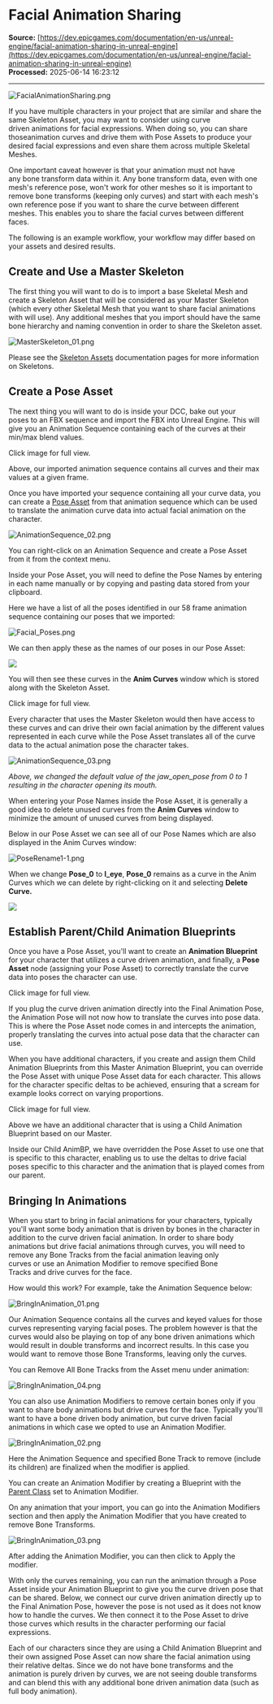 # Facial Animation Sharing

**Source:** [https://dev.epicgames.com/documentation/en-us/unreal-engine/facial-animation-sharing-in-unreal-engine](https://dev.epicgames.com/documentation/en-us/unreal-engine/facial-animation-sharing-in-unreal-engine)  
**Processed:** 2025-06-14 16:23:12

---

![FacialAnimationSharing.png](https://d1iv7db44yhgxn.cloudfront.net/documentation/images/7c3398cd-7f46-4c23-9fb1-5b5079feaded/facialanimsharingbanner.png "FacialAnimationSharing.png")

If you have multiple characters in your project that are similar and share the same Skeleton Asset, you may want to consider using curve driven animations for facial expressions. When doing so, you can share thoseanimation curves and drive them with Pose Assets to produce your desired facial expressions and even share them across multiple Skeletal Meshes. 

One important caveat however is that your animation must not have any bone transform data within it. Any bone transform data, even with one mesh's reference pose, won't work for other meshes so it is important to remove bone transforms (keeping only curves) and start with each mesh's own reference pose if you want to share the curve between different meshes. This enables you to share the facial curves between different faces. 

The following is an example workflow, your workflow may differ based on your assets and desired results.

## Create and Use a Master Skeleton

The first thing you will want to do is to import a base Skeletal Mesh and create a Skeleton Asset that will be considered as your Master Skeleton (which every other Skeletal Mesh that you want to share facial animations with will use). Any additional meshes that you import should have the same bone hierarchy and naming convention in order to share the Skeleton asset.

![](https://d1iv7db44yhgxn.cloudfront.net/documentation/images/80d850f7-9c8c-4b56-8a05-c7d60bfdf082/masterskeleton_01.png "MasterSkeleton_01.png")

Please see the [Skeleton Assets](/documentation/en-us/unreal-engine/skeletons-in-unreal-engine) documentation pages for more information on Skeletons.

## Create a Pose Asset

The next thing you will want to do is inside your DCC, bake out your poses to an FBX sequence and import the FBX into Unreal Engine. This will give you an Animation Sequence containing each of the curves at their min/max blend values. 

Click image for full view.

Above, our imported animation sequence contains all curves and their max values at a given frame.

Once you have imported your sequence containing all your curve data, you can create a [Pose Asset](/documentation/en-us/unreal-engine/animation-pose-assets-in-unreal-engine) from that animation sequence which can be used to translate the animation curve data into actual facial animation on the character. 

![](https://d1iv7db44yhgxn.cloudfront.net/documentation/images/2b023261-d93b-4c5e-a952-906dc2ecfcfe/animationsequence_02.png "AnimationSequence_02.png")

You can right-click on an Animation Sequence and create a Pose Asset from it from the context menu.

Inside your Pose Asset, you will need to define the Pose Names by entering in each name manually or by copying and pasting data stored from your clipboard. 

Here we have a list of all the poses identified in our 58 frame animation sequence containing our poses that we imported: 

![](https://d1iv7db44yhgxn.cloudfront.net/documentation/images/13d241eb-f4e7-42c5-bb39-37482c9f4ff9/facial_poses.png "Facial_Poses.png")

We can then apply these as the names of our poses in our Pose Asset: 

![](https://d1iv7db44yhgxn.cloudfront.net/documentation/images/d2e640af-720a-4e31-9628-b7f68faaa605/poseassetblank.png)

You will then see these curves in the **Anim Curves** window which is stored along with the Skeleton Asset. 

Click image for full view.

Every character that uses the Master Skeleton would then have access to these curves and can drive their own facial animation by the different values represented in each curve while the Pose Asset translates all of the curve data to the actual animation pose the character takes. 

![](https://d1iv7db44yhgxn.cloudfront.net/documentation/images/47a581dd-1b46-4c8b-b237-ee2e0a853a1d/animationsequence_03.png "AnimationSequence_03.png")

*Above, we changed the default value of the jaw\_open\_pose from 0 to 1 resulting in the character opening its mouth.*

When entering your Pose Names inside the Pose Asset, it is generally a good idea to delete unused curves from the **Anim Curves** window to minimize the amount of unused curves from being displayed.

Below in our Pose Asset we can see all of our Pose Names which are also displayed in the Anim Curves window:

![](https://d1iv7db44yhgxn.cloudfront.net/documentation/images/5d2b5489-9370-4e73-86ac-a8706c7f222e/poserename1-1.png "PoseRename1-1.png")

When we change **Pose\_0** to **l\_eye**, **Pose\_0** remains as a curve in the Anim Curves which we can delete by right-clicking on it and selecting **Delete Curve.**

![](https://d1iv7db44yhgxn.cloudfront.net/documentation/images/9ccbeb58-2b66-4d98-a615-9e19a6646267/poserename2.png)

## Establish Parent/Child Animation Blueprints

Once you have a Pose Asset, you'll want to create an **Animation Blueprint** for your character that utilizes a curve driven animation, and finally, a **Pose Asset** node (assigning your Pose Asset) to correctly translate the curve data into poses the character can use. 

Click image for full view.

If you plug the curve driven animation directly into the Final Animation Pose, the Animation Pose will not now how to translate the curves into pose data. This is where the Pose Asset node comes in and intercepts the animation, properly translating the curves into actual pose data that the character can use. 

When you have additional characters, if you create and assign them Child Animation Blueprints from this Master Animation Blueprint, you can override the Pose Asset with unique Pose Asset data for each character. This allows for the character specific deltas to be achieved, ensuring that a scream for example looks correct on varying proportions. 

Click image for full view.

Above we have an additional character that is using a Child Animation Blueprint based on our Master.

Inside our Child AnimBP, we have overridden the Pose Asset to use one that is specific to this character, enabling us to use the deltas to drive facial poses specific to this character and the animation that is played comes from our parent.

## Bringing In Animations

When you start to bring in facial animations for your characters, typically you'll want some body animation that is driven by bones in the character in addition to the curve driven facial animation. In order to share body animations but drive facial animations through curves, you will need to remove any Bone Tracks from the facial animation leaving only curves or use an Animation Modifier to remove specified Bone Tracks and drive curves for the face. 

How would this work? For example, take the Animation Sequence below: 

![BringInAnimation_01.png](https://d1iv7db44yhgxn.cloudfront.net/documentation/images/e0bee62d-1b56-4152-8f63-8a09ecd83ac3/bringinanimation_01-resize885x625.png "BringInAnimation_01.png")

Our Animation Sequence contains all the curves and keyed values for those curves representing varying facial poses. The problem however is that the curves would also be playing on top of any bone driven animations which would result in double transforms and incorrect results. In this case you would want to remove those Bone Transforms, leaving only the curves. 

You can Remove All Bone Tracks from the Asset menu under animation: 

![](https://d1iv7db44yhgxn.cloudfront.net/documentation/images/e5ce85cd-8697-4136-b050-cee3cc111045/bringinanimation_04.png "BringInAnimation_04.png")

You can also use Animation Modifiers to remove certain bones only if you want to share body animations but drive curves for the face. Typically you'll want to have a bone driven body animation, but curve driven facial animations in which case we opted to use an Animation Modifier. 

![](https://d1iv7db44yhgxn.cloudfront.net/documentation/images/a30cab7e-fda1-437a-a802-504ff51788fc/bringinanimation_02.png "BringInAnimation_02.png")

Here the Animation Sequence and specified Bone Track to remove (include its children) are finalized when the modifier is applied.

You can create an Animation Modifier by creating a Blueprint with the [Parent Class](/documentation/en-us/unreal-engine/creating-blueprint-classes-in-unreal-engine) set to Animation Modifier.

On any animation that your import, you can go into the Animation Modifiers section and then apply the Animation Modifier that you have created to remove Bone Transforms. 

![](https://d1iv7db44yhgxn.cloudfront.net/documentation/images/b0bc3051-32ba-40a9-87b2-03179b1cdfe1/bringinanimation_03.png "BringInAnimation_03.png")

After adding the Animation Modifier, you can then click to Apply the modifier.

With only the curves remaining, you can run the animation through a Pose Asset inside your Animation Blueprint to give you the curve driven pose that can be shared. Below, we connect our curve driven animation directly up to the Final Animation Pose, however the pose is not used as it does not know how to handle the curves. We then connect it to the Pose Asset to drive those curves which results in the character performing our facial expressions. 

Each of our characters since they are using a Child Animation Blueprint and their own assigned Pose Asset can now share the facial animation using their relative deltas. Since we do not have bone transforms and the animation is purely driven by curves, we are not seeing double transforms and can blend this with any additional bone driven animation data (such as full body animation).